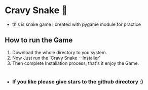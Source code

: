 # Cravy Snake 🐍
- this is snake game I created with pygame module for practice

## How to run the Game
1. Download the whole directory to you system.
2. Now Just run the 'Cravy Snake --Installer'
3. Then complete Installation process, that's it enjoy the Game.
<br><br>
- ### If you like please give stars to the github directory :)

